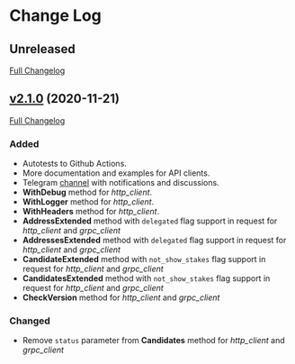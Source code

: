 # Change Log

## Unreleased
[Full Changelog](https://github.com/MinterTeam/minter-go-sdk/compare/v2.1.0...v2)

## [v2.1.0](https://github.com/MinterTeam/minter-go-sdk/tree/v2.1.0) (2020-11-21)
[Full Changelog](https://github.com/MinterTeam/minter-go-sdk/compare/v2.0.3...v2.1.0)

### Added
- Autotests to Github Actions.
- More documentation and examples for API clients.
- Telegram [channel](https://t.me/MinterGoSDK) with notifications and discussions.
- **WithDebug** method for *http_client*.
- **WithLogger** method for *http_client*.
- **WithHeaders** method for *http_client*.
- **AddressExtended** method with `delegated` flag support in request for *http_client* and *grpc_client*
- **AddressesExtended** method with `delegated` flag support in request for *http_client* and *grpc_client*
- **CandidateExtended** method with `not_show_stakes` flag support in request for *http_client* and *grpc_client*
- **CandidatesExtended** method with `not_show_stakes` flag support in request for *http_client* and *grpc_client*
- **CheckVersion** method for *http_client* and *grpc_client*

### Changed
- Remove `status` parameter from **Candidates** method for *http_client* and *grpc_client*
